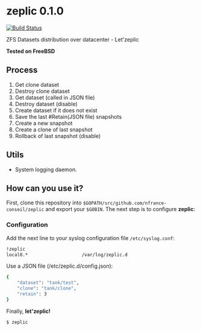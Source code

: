 # zeplic 0.1.0

[![Build Status](https://travis-ci.org/IgnacioCarbajoVallejo/zeplic.svg?branch=master)](https://travis-ci.org/IgnacioCarbajoVallejo/zeplic)

ZFS Datasets distribution over datacenter - Let'zeplic

**Tested on FreeBSD**

## Process

1. Get clone dataset
2. Destroy clone dataset
3. Get dataset (called in JSON file)
4. Destroy dataset (disable)
5. Create dataset if it does not exist
6. Save the last #Retain(JSON file) snapshots
7. Create a new snapshot
8. Create a clone of last snapshot
9. Rollback of last snapshot (disable)

## Utils

- System logging daemon.

## How can you use it?

First, clone this repository into `$GOPATH/src/github.com/nfrance-conseil/zeplic` and export your `$GOBIN`.
The next step is to configure **zeplic**:

### Configuration

Add the next line to your syslog configuration file `/etc/syslog.conf`:

```sh
!zeplic
local0.*					/var/log/zeplic.d
```

Use a JSON file (/etc/zeplic.d/config.json):

```sh
{
	"dataset": "tank/test",
	"clone": "tank/clone",
	"retain": 3
}
```

Finally, **let'zeplic!**

```sh
$ zeplic
```

